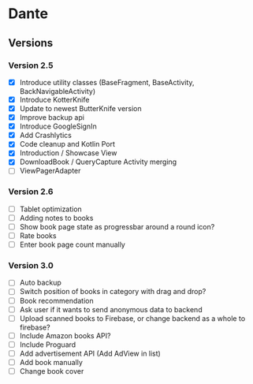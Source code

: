 # Dante


## Versions

### Version 2.5

- [x] Introduce utility classes (BaseFragment, BaseActivity, BackNavigableActivity)
- [x] Introduce KotterKnife
- [x] Update to newest ButterKnife version
- [x] Improve backup api
- [x] Introduce GoogleSignIn
- [x] Add Crashlytics
- [x] Code cleanup and Kotlin Port
- [x] Introduction / Showcase View
- [x] DownloadBook / QueryCapture Activity merging 
- [ ] ViewPagerAdapter

### Version 2.6

- [ ] Tablet optimization
- [ ] Adding notes to books
- [ ] Show book page state as progressbar around a round icon?
- [ ] Rate books
- [ ] Enter book page count manually 

### Version 3.0
- [ ] Auto backup
- [ ] Switch position of books in category with drag and drop?
- [ ] Book recommendation
- [ ] Ask user if it wants to send anonymous data to backend
- [ ] Upload scanned books to Firebase, or change backend as a whole to firebase?
- [ ] Include Amazon books API?
- [ ] Include Proguard
- [ ] Add advertisement API (Add AdView in list)
- [ ] Add book manually
- [ ] Change book cover
